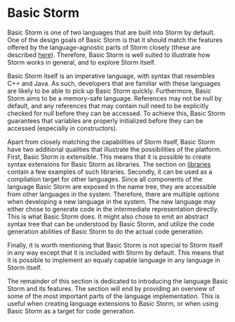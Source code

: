 Basic Storm
===========

Basic Storm is one of two languages that are built into Storm by default. One of the design goals of
Basic Storm is that it should match the features offered by the language-agnostic parts of Storm
closely (these are described [here](md:../Storm)). Therefore, Basic Storm is well suited to
illustrate how Storm works in general, and to explore Storm itself.

Basic Storm itself is an imperative language, with syntax that resembles C++ and Java. As such,
developers that are familiar with these languages are likely to be able to pick up Basic Storm
quickly. Furthermore, Basic Storm aims to be a memory-safe language. References may not be null by
default, and any references that may contain null need to be explicitly checked for null before they
can be accessed. To achieve this, Basic Storm guarantees that variables are properly initialized
before they can be accessed (especially in constructors).

Apart from closely matching the capabilities of Storm itself, Basic Storm have two additional
qualities that illustrate the possibilities of the platform. First, Basic Storm is extensible. This
means that it is possible to create syntax extensions for Basic Storm as libraries. The section on
[libraries](md:/Libraries) contain a few examples of such libraries. Secondly, it can be used as a
compilation target for other languages. Since all components of the language Basic Storm are exposed
in the name tree, they are accessible from other languages in the system. Therefore, there are
multiple options when developing a new language in the system. The new language may either chose to
generate code in the intermediate representation directly. This is what Basic Storm does. It might
also chose to emit an abstract syntax tree that can be understood by Basic Storm, and utilize the
code generation abilities of Basic Storm to do the actual code generation.

Finally, it is worth mentioning that Basic Storm is not special to Storm itself in any way except
that it is included with Storm by default. This means that it is possible to implement an equaly
capable language in any language in Storm itself.

The remainder of this section is dedicated to introducing the language Basic Storm and its features.
The section will end by providing an overview of some of the most important parts of the language
implementation. This is useful when creating language extensions to Basic Storm, or when using Basic
Storm as a target for code generation.
